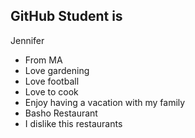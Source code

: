 ## GitHub Student is
Jennifer
- From MA
- Love gardening
- Love football
- Love to cook
- Enjoy having a vacation with my family
- Basho Restaurant
- I dislike this restaurants
